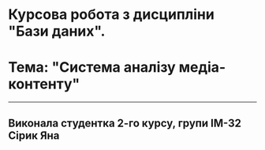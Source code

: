 # Курсова робота з дисципліни "Бази даних". 
# Тема: "Система аналізу медіа-контенту"
___
## Виконала студентка 2-го курсу, групи ІМ-32 Сірик Яна